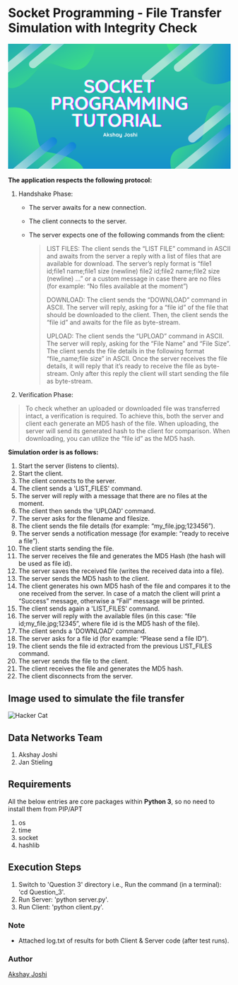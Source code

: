 # Socket Programming - File Transfer Simulation with Integrity Check

![Welcome](server_received_files/asset.png)

**The application respects the following protocol:**

1. Handshake Phase:

    * The server awaits for a new connection.
    * The client connects to the server.
    * The server expects one of the following commands from the client:

        > LIST FILES: The client sends the “LIST FILE” command in ASCII and awaits from the server a reply with a list of files that are available for download. The server’s reply format is “file1 id;file1 name;file1 size (newline) file2 id;file2 name;file2 size (newline) ...” or a custom message in case there are no files (for example: “No files available at the moment”)
        >
        >
        > DOWNLOAD: The client sends the “DOWNLOAD” command in ASCII. The server will reply, asking for a “file id” of the file that should be downloaded to the client. Then, the client sends the “file id” and awaits for the file as byte-stream.
        >
        >
        > UPLOAD: The client sends the “UPLOAD” command in ASCII. The server will reply, asking for the “File Name” and “File Size”. The client sends the file details in the following format “file_name;file size” in ASCII. Once the server receives the file details, it will reply that it’s ready to receive the file as byte-stream. Only after this reply the client will start sending the file as byte-stream.

2. Verification Phase:  

> To check whether an uploaded or downloaded file was transferred intact, a verification is required. To achieve this, both the server and client each generate an MD5 hash of the file. When uploading, the server will send its generated hash to the client for comparison. When downloading, you can utilize the “file id” as the MD5 hash.

**Simulation order is as follows:**

1. Start the server (listens to clients).
2. Start the client.
3. The client connects to the server.
4. The client sends a 'LIST_FILES' command.
5. The server will reply with a message that there are no files at the moment.
6. The client then sends the 'UPLOAD' command.
7. The server asks for the filename and filesize.
8. The client sends the file details (for example: “my_file.jpg;123456”).
9. The server sends a notification message (for example: “ready to receive a file”).
10. The client starts sending the file.
11. The server receives the file and generates the MD5 Hash (the hash will be used as file id).
12. The server saves the received file (writes the received data into a file).
13. The server sends the MD5 hash to the client.
14. The client generates his own MD5 hash of the file and compares it to the one received from the server. In case of a match the client will print a “Success” message, otherwise a “Fail” message will be printed.
15. The client sends again a 'LIST_FILES' command.
16. The server will reply with the available files (in this case: “file id;my_file.jpg;12345”, where file id is the MD5 hash of the file).
17. The client sends a 'DOWNLOAD' command.
18. The server asks for a file id (for example: “Please send a file ID”).
19. The client sends the file id extracted from the previous LIST_FILES command.
20. The server sends the file to the client.
21. The client receives the file and generates the MD5 hash.
22. The client disconnects from the server.

## Image used to simulate the file transfer

![Hacker Cat](hacker_cat.jpg)

## Data Networks Team

1. Akshay Joshi
2. Jan Stieling

## Requirements

All the below entries are core packages within **Python 3**, so no need to install them from PIP/APT

1. os
2. time
3. socket
4. hashlib

## Execution Steps

1. Switch to 'Question 3' directory i.e., Run the command (in a terminal): 'cd Question_3'.
2. Run Server: 'python server.py'.
3. Run Client: 'python client.py'.

### Note

* Attached log.txt of results for both Client & Server code (after test runs).

### Author

[Akshay Joshi](https://akshayjoshi.tech)
